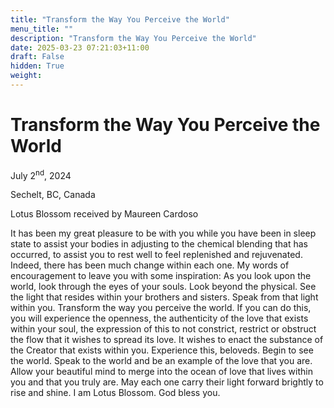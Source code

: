 ```yaml
---
title: "Transform the Way You Perceive the World"
menu_title: ""
description: "Transform the Way You Perceive the World"
date: 2025-03-23 07:21:03+11:00
draft: False
hidden: True
weight:
---
```

# Transform the Way You Perceive the World

July 2<sup>nd</sup>, 2024

Sechelt, BC, Canada

Lotus Blossom received by Maureen Cardoso

It has been my great pleasure to be with you while you have been in sleep state to assist your bodies in adjusting to the chemical blending that has occurred, to assist you to rest well to feel replenished and rejuvenated. Indeed, there has been much change within each one. My words of encouragement to leave you with some inspiration: As you look upon the world, look through the eyes of your souls. Look beyond the physical. See the light that resides within your brothers and sisters. Speak from that light within you. Transform the way you perceive the world. If you can do this, you will experience the openness, the authenticity of the love that exists within your soul, the expression of this to not constrict, restrict or obstruct the flow that it wishes to spread its love. It wishes to enact the substance of the Creator that exists within you. Experience this, beloveds. Begin to see the world. Speak to the world and be an example of the love that you are. Allow your beautiful mind to merge into the ocean of love that lives within you and that you truly are. May each one carry their light forward brightly to rise and shine. I am Lotus Blossom. God bless you.
